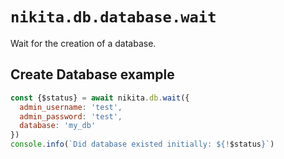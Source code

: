 # `nikita.db.database.wait`

Wait for the creation of a database.

## Create Database example

```js
const {$status} = await nikita.db.wait({
  admin_username: 'test',
  admin_password: 'test',
  database: 'my_db'
})
console.info(`Did database existed initially: ${!$status}`)
```
